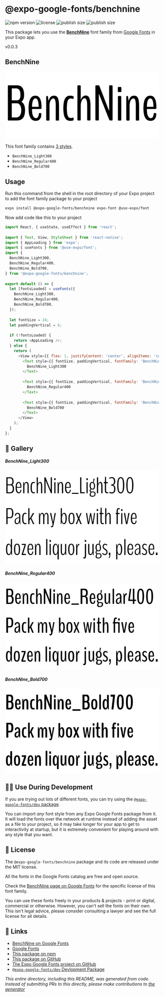 # @expo-google-fonts/benchnine

![npm version](https://flat.badgen.net/npm/v/@expo-google-fonts/benchnine)
![license](https://flat.badgen.net/github/license/expo/google-fonts)
![publish size](https://flat.badgen.net/packagephobia/install/@expo-google-fonts/benchnine)
![publish size](https://flat.badgen.net/packagephobia/publish/@expo-google-fonts/benchnine)

This package lets you use the [**BenchNine**](https://fonts.google.com/specimen/BenchNine) font family from [Google Fonts](https://fonts.google.com/) in your Expo app.

v0.0.3

## BenchNine

![BenchNine](./font-family.png)

This font family contains [3 styles](#-gallery).

- `BenchNine_Light300`
- `BenchNine_Regular400`
- `BenchNine_Bold700`

## Usage

Run this command from the shell in the root directory of your Expo project to add the font family package to your project
```sh
expo install @expo-google-fonts/benchnine expo-font @use-expo/font
```

Now add code like this to your project
```js
import React, { useState, useEffect } from 'react';

import { Text, View, StyleSheet } from 'react-native';
import { AppLoading } from 'expo';
import { useFonts } from '@use-expo/font';
import {
  BenchNine_Light300,
  BenchNine_Regular400,
  BenchNine_Bold700,
} from '@expo-google-fonts/benchnine';

export default () => {
  let [fontsLoaded] = useFonts({
    BenchNine_Light300,
    BenchNine_Regular400,
    BenchNine_Bold700,
  });

  let fontSize = 24;
  let paddingVertical = 6;

  if (!fontsLoaded) {
    return <AppLoading />;
  } else {
    return (
      <View style={{ flex: 1, justifyContent: 'center', alignItems: 'center' }}>
        <Text style={{ fontSize, paddingVertical, fontFamily: 'BenchNine_Light300' }}>
          BenchNine_Light300
        </Text>

        <Text style={{ fontSize, paddingVertical, fontFamily: 'BenchNine_Regular400' }}>
          BenchNine_Regular400
        </Text>

        <Text style={{ fontSize, paddingVertical, fontFamily: 'BenchNine_Bold700' }}>
          BenchNine_Bold700
        </Text>
      </View>
    );
  }
};

```

## 🔡 Gallery

##### BenchNine_Light300
![BenchNine_Light300](./819e7479fd3310e52e9754666e7a85aae97b6ea92363f425c93d1763341c5720.ttf.png)

##### BenchNine_Regular400
![BenchNine_Regular400](./6ff13f62cc4e1011ea688bc0bdad0ec34826a3c14cbc1b9ec0ed2b768a756be1.ttf.png)

##### BenchNine_Bold700
![BenchNine_Bold700](./ad7761d772dd04c7cf6c3ea55ea6f5bc9ca1540a2961a12251b37aee5d067022.ttf.png)


## 👩‍💻 Use During Development

If you are trying out lots of different fonts, you can try using the [`@expo-google-fonts/dev` package](https://github.com/expo/google-fonts/tree/master/font-packages/dev#readme).

You can import *any* font style from any Expo Google Fonts package from it. It will load the fonts
over the network at runtime instead of adding the asset as a file to your project, so it may take longer
for your app to get to interactivity at startup, but it is extremely convenient
for playing around with any style that you want.

## 📖 License

The `@expo-google-fonts/benchnine` package and its code are released under the MIT license.

All the fonts in the Google Fonts catalog are free and open source.

Check the [BenchNine page on Google Fonts](https://fonts.google.com/specimen/BenchNine) for the specific license of this font family.

You can use these fonts freely in your products & projects - print or digital, commercial or otherwise. However, you can't sell the fonts on their own. This isn't legal advice, please consider consulting a lawyer and see the full license for all details.

## 🔗 Links

- [BenchNine on Google Fonts](https://fonts.google.com/specimen/BenchNine)
- [Google Fonts](https://fonts.google.com/)
- [This package on npm](https://www.npmjs.com/package/@expo-google-fonts/benchnine)
- [This package on GitHub](https://github.com/expo/google-fonts/tree/master/font-packages/benchnine)
- [The Expo Google Fonts project on GitHub](https://github.com/expo/google-fonts)
- [`@expo-google-fonts/dev` Devlopment Package](https://github.com/expo/google-fonts/tree/master/font-packages/dev)


*This entire directory, including this README, was generated from code. Instead of submitting PRs to this directly, please make contributions to [the generator](https://github.com/expo/google-fonts/tree/master/packages/generator)*
